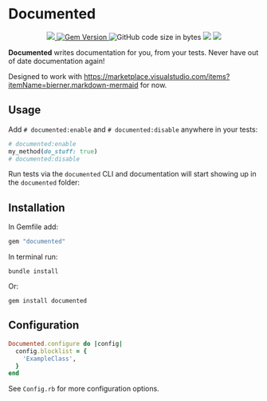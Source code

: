 # Documented

<p align="center">
  <a href="https://www.mozilla.org/MPL/2.0/" alt="MPLv2 License">
    <img src="https://img.shields.io/badge/license-MPLv2-blue.svg" />
  </a>
  <a href="https://rubygems.org/gems/documented">
    <img src="https://badge.fury.io/rb/documented.svg" alt="Gem Version" />
  </a>
  <img src="https://img.shields.io/github/languages/code-size/greensync/documented" alt="GitHub code size in bytes">
  <img src="https://img.shields.io/gem/dt/documented">
  <a href="https://www.codetriage.com/refiekt/documented" alt="Open Source Helpers">
    <img src="https://www.codetriage.com/refiekt/documented/badges/users.svg" />
  </a>
</p>

**Documented** writes documentation for you, from your tests. Never have out of date documentation again!

Designed to work with https://marketplace.visualstudio.com/items?itemName=bierner.markdown-mermaid for now.

## Usage  

Add `# documented:enable` and `# documented:disable` anywhere in your tests:
```ruby
# documented:enable
my_method(do_stuff: true)
# documented:disable
```  

Run tests via the `documented` CLI and documentation will start showing up in the `documented` folder:

## Installation

In Gemfile add:
```ruby
gem "documented"
```  

In terminal run:
```
bundle install
```

Or:
```
gem install documented
```

## Configuration

```ruby
Documented.configure do |config|
  config.blocklist = {
    'ExampleClass',
  }
end
```

See `Config.rb` for more configuration options.